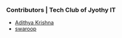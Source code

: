 ### Contributors | Tech Club of Jyothy IT

- [Adithya Krishna](https://linkedin.com/in/adiiikris)
- [swaroop](https://www.instagram.com/)